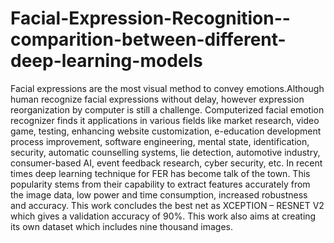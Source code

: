 # Facial-Expression-Recognition--comparition-between-different-deep-learning-models
Facial expressions are the most visual method to convey emotions.Although human
recognize facial expressions without delay, however expression reorganization by computer is
still a challenge.
Computerized facial emotion recognizer finds it applications in various fields like
market research, video game, testing, enhancing website customization, e-education
development process improvement, software engineering, mental state, identification, security,
automatic counselling systems, lie detection, automotive industry, consumer-based AI, event
feedback research, cyber security, etc.
In recent times deep learning technique for FER has become talk of the town. This
popularity stems from their capability to extract features accurately from the image data, low
power and time consumption, increased robustness and accuracy.
This work concludes the best net as XCEPTION – RESNET V2 which gives a
validation accuracy of 90%. This work also aims at creating its own dataset which includes
nine thousand images.
